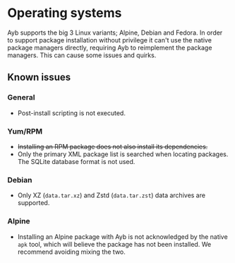 # Operating systems

Ayb supports the big 3 Linux variants; Alpine, Debian and Fedora.
In order to support package installation without privilege it can't use the native package managers directly, requiring Ayb to reimplement the package managers.
This can cause some issues and quirks.

## Known issues

### General

* Post-install scripting is not executed.

### Yum/RPM

* ~~Installing an RPM package does not also install its dependencies.~~
* Only the primary XML package list is searched when locating packages. The SQLite database format is not used.

### Debian

* Only XZ (`data.tar.xz`) and Zstd (`data.tar.zst`) data archives are supported.

### Alpine

* Installing an Alpine package with Ayb is not acknowledged by the native `apk` tool, which will believe the package has not been installed. We recommend avoiding mixing the two.
